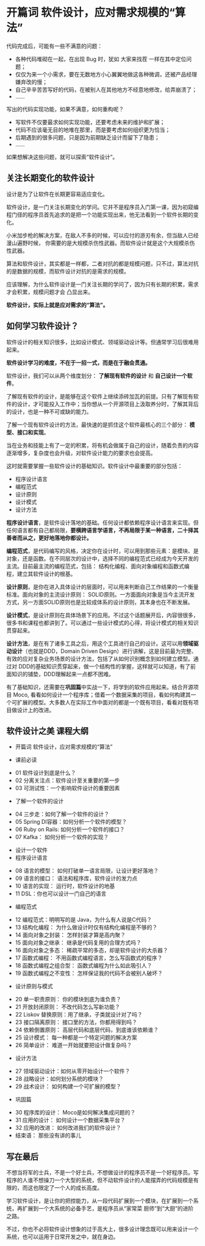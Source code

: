 # 开篇词  软件设计，应对需求规模的“算法”

代码完成后，可能有一些不满意的问题：

+ 各种代码堆砌在一起，在出现 Bug 时，犹如 大家来找茬 一样在其中定位问题；
+ 仅仅为来一个小需求，要在无数地方小心翼翼地做这各种微调，还被产品经理嫌弃改的慢；
+ 自己辛辛苦苦写好的代码，在被别人在其他地方不经意地修改，给弄崩溃了；
+ ......

写出的代码实现功能，如果不满意，如何重构呢？

+ 写软件不仅要最求如何实现功能，还要考虑未来的维护和扩展；
+ 代码不应该毫无目的地堆在那里，而是要考虑如何组织更为恰当；
+ 后期遇到的很多问题，只是因为前期缺乏设计而留下了隐患；
+ ......

如果想解决这些问题，就可以探索“软件设计”。

## 关注长期变化的软件设计

设计是为了让软件在长期更容易适应变化。

软件设计，是一门关注长期变化的学问。它并不是程序员入门第一课，因为初窥编程门径的程序员首先追求的是把一个功能实现出来，他无法看到一个软件长期的变化。

小米加步枪的解决方案，在敌人不多的时候，可以应付的游刃有余，但当敌人已经漫山遍野时候， 你需要的是大规模杀伤性武器。而软件设计就是这个大规模杀伤性武器。

算法和软件设计，其实都是一样都，二者对抗的都是规模问题，只不过，算法对抗的是数据的规模，而软件设计对抗的是需求的规模。

应该理解，为什么软件设计是一门关注长期的学问了，因为只有长期的积累，需求才会积累，规模问题才会 凸显出来。

**软件设计，实际上就是应对需求的“算法”。**

## 如何学习软件设计？

软件设计的相关知识很多，比如设计模式、领域驱动设计等。但通常学习后很难用起来。

**软件设计学习的难度，不在于一招一式，而是在于融会贯通。**

软件设计，我们可以从两个维度划分： **了解现有软件的设计** 和 **自己设计一个软件**。

了解现有软件的设计，是能够在这个软件上继续添砖加瓦的前提。只有了解现有软件的设计，才可能投入工作中；当你想从一个开源项目上汲取养分时，了解其背后的设计，也是一种不可或缺的能力。

了解一个现有软件设计的方法，最快速的是抓住这个软件最核心的三个部分： **模型、接口和实现**。

当在业务和技能上有了一定的积累，将有机会做属于自己的设计，随着负责的内容逐渐增多，复杂度也会升级，对软件设计能力的要求也会提高。

这时就需要掌握一些软件设计的基础知识。软件设计中最重要的部分包括：
+ 程序设计语言
+ 编程范式
+ 设计原则
+ 设计模式
+ 设计方法

**程序设计语言**，是软件设计落地的基础。任何设计都依赖程序设计语言来实现。但任何语言都有自己都局限，**要横跨语言学语言，不再局限于某一种语言，二十择其善者而从之，更好地落地你都设计。**

**编程范式**，是代码编写的风格，决定你在设计时，可以用到那些元素：是模块、是对象，还是函数。在不同层次的设计中，选择不同的编程范式已经成为今天开发的主流。目前最主流的编程范式，包括： 结构化编程、面向对象编程和函数式编程，建立其软件设计的根基。

**设计原则**，是你在进入具体设计的层面时，可以用来判断自己工作结果的一个衡量标准。面向对象的主流设计原则： SOLID原则。一方面面向对象是当今主流开发方式，另一方面SOLID原则也是比较成体系的设计原则，其本身也在不断发展。

**设计模式**，是设计原则在具体场景下的应用。不过这个话题展开后，内容很很多，很多书和课程也都讲到了。可以通过一些设计模式的心得，将设计模式的相关知识贯穿起来。

**设计方法**，是在有了诸多工具之后，用这个工具进行自己的设计。这可以用**领域驱动设计**（也就是DDD，Domain Driven Design）进行讲解，这是目前最为完整、有效的应对复杂业务场景的设计方法，包括了从如何识别概念到如何建立模型。通过对 DDD的基础知识贯穿起来，做一个结构性的掌握，这样就可以知道，有了前面知识的铺垫，DDD理解起来一点都不困难。

有了基础知识，还需要在**巩固篇**中实战一下，将学到的软件应用起来。结合开源项目 Moco, 看看如何设计一个程序库；借着一个数据采集的项目，看如何构建其一个可扩展的模型。大多数人在实际工作中面对的都是一个既有项目，看看对既有项目做设计上的改进。

## 软件设计之美 课程大纲

+ 开篇词  软件设计，应对需求规模的“算法”

* 课前必读
- 01 软件设计到底是什么？
- 02 分离关注点：软件设计至关重要的第一步
- 03 可测试性：一个影响软件设计的重要因素

* 了解一个软件的设计
- 04 三步走：如何了解一个软件的设计？
- 05 Spring DI容器：如何分析一个软件的模型？
- 06 Ruby on Rails: 如何分析一个软件的接口？
- 07 Kafka： 如何分析一个软件的实现？

* 设计一个软件
* 程序设计语言
- 08 语言的模型： 如何打破单一语言局限，让设计更好落地？
- 09 语言的接口： 语法和程序库，软件设计的发力点
- 10 语言的实现： 运行时，软件设计的地基
- 11 DSL：你也可以设计一门自己的语言

* 编程范式
- 12 编程范式：明明写的是 Java，为什么有人说是C代码？
- 13 结构化编程： 为什么做设计时仅有结构化编程是不够的？
- 14 面向对象之封装： 怎样封装才算是高内聚？
- 15 面向对象之继承： 继承是代码复用的合理方式吗？
- 16 面向对象之多态： 稀疏平常的多态，却是软件设计的大杀器？
- 17 函数式编程： 不用函数式编程语言，怎么写函数式的程序？
- 18 函数式编程之组合型： 函数式编程为什么如此吸引人？
- 19 函数式编程之不变性： 怎样保证我的代码不会被别人破坏？

* 设计原则与模式
- 20 单一职责原则： 你的模块到底为谁负责？
- 21 开放封闭原则： 不改代码怎么写新功能？
- 22 Liskov 替换原则：用了继承，子类就设计对了吗？
- 23 接口隔离原则： 接口里的方法，你都用得到吗？
- 24 依赖倒置原则： 高层代码和底层代码，到底谁该依赖谁？
- 25 设计模式： 每一种都是一个特定问题的解决方案
- 26 简单设计： 难道一开始就要把设计做复杂吗？

* 设计方法
- 27 领域驱动设计：如何从零开始设计一个软件？
- 28 战略设计：如何划分系统的模块？
- 29 战术设计： 如何构建一个可扩展的模型？

* 巩固篇
- 30 程序库的设计： Moco是如何解决集成问题的？
- 31 应用的设计： 如何设计一个数据采集平台？
- 32 应用的改进： 如何改进我们的软件设计？
- 结束语： 那些没有讲的事儿

## 写在最后

不想当将军的士兵，不是一个好士兵，不想做设计的程序员不是一个好程序员。写程序的人谁不想操刀一个大型的系统，但不动软件设计的人能摆弄的代码规模是有限的，而这也限定了一个人的成长高度。

学习软件设计，是让你的把控能力，从一段代码扩展到一个模块，在扩展到一个系统，再扩展到一个大系统的必备手艺，是程序员从“家常菜 厨师”到“大厨”的进阶之路。

不过，你也不必将软件设计想象的过于高大上，很多设计理念既可以用来设计一个系统，也可以运用于日常开发之中，就在身边。

```
```

